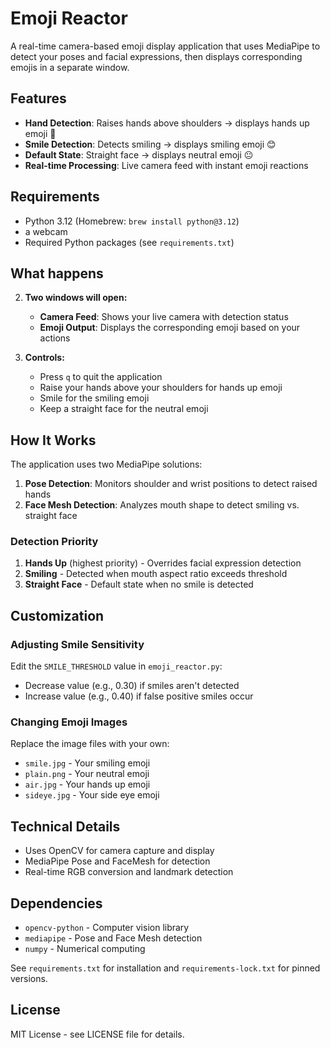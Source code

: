 # Emoji Reactor

A real-time camera-based emoji display application that uses MediaPipe to detect your poses and facial expressions, then displays corresponding emojis in a separate window.

## Features

- **Hand Detection**: Raises hands above shoulders → displays hands up emoji 🙌
- **Smile Detection**: Detects smiling → displays smiling emoji 😊  
- **Default State**: Straight face → displays neutral emoji 😐
- **Real-time Processing**: Live camera feed with instant emoji reactions

## Requirements

- Python 3.12 (Homebrew: `brew install python@3.12`)
- a webcam
- Required Python packages (see `requirements.txt`)


## What happens

2. **Two windows will open:**
   - **Camera Feed**: Shows your live camera with detection status
   - **Emoji Output**: Displays the corresponding emoji based on your actions

3. **Controls:**
   - Press `q` to quit the application
   - Raise your hands above your shoulders for hands up emoji
   - Smile for the smiling emoji
   - Keep a straight face for the neutral emoji

## How It Works

The application uses two MediaPipe solutions:

1. **Pose Detection**: Monitors shoulder and wrist positions to detect raised hands
2. **Face Mesh Detection**: Analyzes mouth shape to detect smiling vs. straight face

### Detection Priority
1. **Hands Up** (highest priority) - Overrides facial expression detection
2. **Smiling** - Detected when mouth aspect ratio exceeds threshold
3. **Straight Face** - Default state when no smile is detected

## Customization

### Adjusting Smile Sensitivity
Edit the `SMILE_THRESHOLD` value in `emoji_reactor.py`:
- Decrease value (e.g., 0.30) if smiles aren't detected
- Increase value (e.g., 0.40) if false positive smiles occur

### Changing Emoji Images
Replace the image files with your own:
- `smile.jpg` - Your smiling emoji
- `plain.png` - Your neutral emoji
- `air.jpg` - Your hands up emoji
- `sideye.jpg` - Your side eye emoji

## Technical Details

- Uses OpenCV for camera capture and display
- MediaPipe Pose and FaceMesh for detection
- Real-time RGB conversion and landmark detection

## Dependencies

- `opencv-python` - Computer vision library
- `mediapipe` - Pose and Face Mesh detection
- `numpy` - Numerical computing

See `requirements.txt` for installation and `requirements-lock.txt` for pinned versions.

## License

MIT License - see LICENSE file for details.
